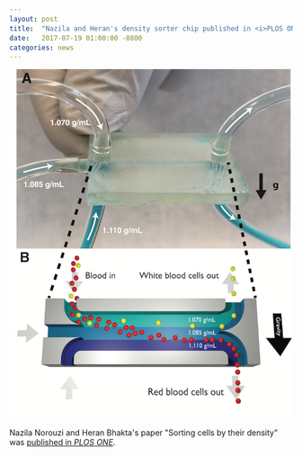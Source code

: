 ```yaml
---
layout: post
title:  "Nazila and Heran's density sorter chip published in <i>PLOS ONE</i>"
date:   2017-07-19 01:00:00 -0800
categories: news
---
```

![mopsa](/assets/density_sorter.png)

Nazila Norouzi and Heran Bhakta's paper "Sorting cells by their density" was [published in *PLOS ONE*](https://doi.org/10.1371/journal.pone.0180520).

